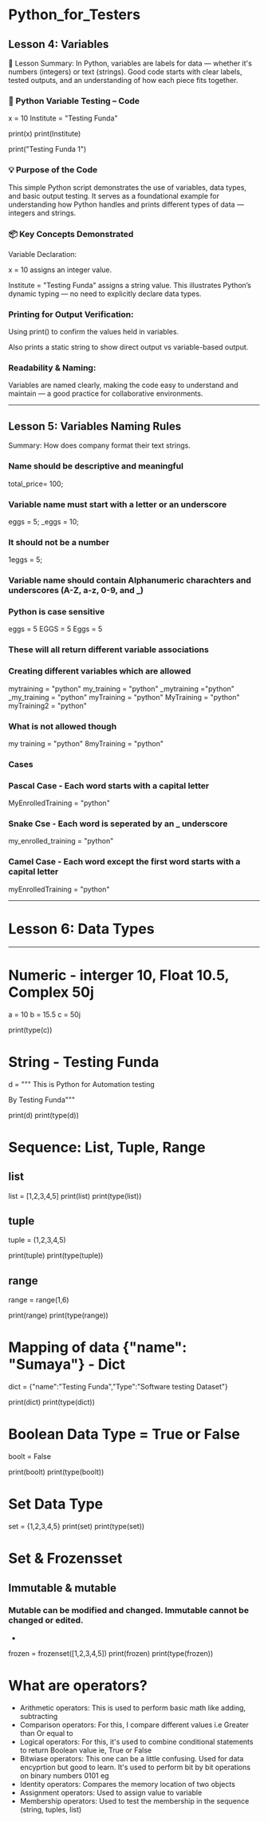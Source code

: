# Python_for_Testers

## Lesson 4: Variables
📘 Lesson Summary:
In Python, variables are labels for data — whether it's numbers (integers) or text (strings). Good code starts with clear labels, tested outputs, and an understanding of how each piece fits together.

### 🧪 Python Variable Testing – Code 
x = 10
Institute = "Testing Funda"

print(x)
print(Institute)

print("Testing Funda 1")

### 💡 Purpose of the Code
This simple Python script demonstrates the use of variables, data types, and basic output testing. It serves as a foundational example for understanding how Python handles and prints different types of data — integers and strings.

### 📦 Key Concepts Demonstrated
Variable Declaration:

x = 10 assigns an integer value.

Institute = "Testing Funda" assigns a string value.
This illustrates Python’s dynamic typing — no need to explicitly declare data types.

### Printing for Output Verification:

Using print() to confirm the values held in variables.

Also prints a static string to show direct output vs variable-based output.

### Readability & Naming:

Variables are named clearly, making the code easy to understand and maintain — a good practice for collaborative environments.

----------------------------------------------------------------------------------------------------

## Lesson 5: Variables Naming Rules
Summary: How does company format their text strings.

### Name should be descriptive and meaningful

total_price= 100;

### Variable name must start with a letter or an underscore

eggs = 5;
_eggs = 10;

### It should not be a number

 1eggs = 5;
 
### Variable name should contain Alphanumeric charachters and underscores (A-Z, a-z, 0-9, and _)

### Python is case sensitive

eggs = 5
EGGS = 5
Eggs = 5

### These will all return different variable associations

### Creating different variables which are allowed

mytraining = "python"
my_training = "python"
_mytraining ="python"
_my_training = "python"
myTraining = "python"
MyTraining = "python"
myTraining2 = "python"

### What is not allowed though

 my training = "python" 
 8myTraining = "python"

### Cases

### Pascal Case - Each word starts with a capital letter

MyEnrolledTraining = "python" 

### Snake Cse - Each word is seperated by an _ underscore

my_enrolled_training = "python"

### Camel Case - Each word except the first word starts with a capital letter

myEnrolledTraining = "python"

--------------------------------------------------------------------------

# Lesson 6: Data Types
--------------

# Numeric - interger 10, Float 10.5, Complex 50j

a = 10
b = 15.5
c = 50j

print(type(c))

# String - Testing Funda

d = """ This is Python for 
Automation testing

By Testing Funda"""

print(d)
print(type(d))

# Sequence: List, Tuple, Range
## list
list = [1,2,3,4,5]
print(list)
print(type(list))

## tuple
tuple = (1,2,3,4,5)

print(tuple)
print(type(tuple))

## range
range = range(1,6)

print(range)
print(type(range))

# Mapping of data {"name": "Sumaya"} - Dict

dict = {"name":"Testing Funda","Type":"Software testing Dataset"}

print(dict)
print(type(dict))

# Boolean Data Type = True or False
boolt = False

print(boolt)
print(type(boolt))

# Set Data Type

set = {1,2,3,4,5}
print(set)
print(type(set))

# Set & Frozensset
## Immutable & mutable
### Mutable can be modified and changed. Immutable cannot be changed or edited.
 - 
frozen = frozenset([1,2,3,4,5])
print(frozen)
print(type(frozen))


# What are operators?
 - Arithmetic operators: This is used to perform basic math like adding, subtracting
 - Comparison operators: For this, I compare different values i.e Greater than Or equal to
 - Logical operators: For this, it's used to combine conditional statements to return Boolean value ie, True or False
 - Bitwiase operators: This one can be a little confusing. Used for data encyprtion but good to learn. It's used to perform bit by bit operations on binary numbers 0101 eg
 - Identity operators: Compares the memory location of two objects
 - Assignment operators: Used to assign value to variable
 - Membership operators: Used to test the membership in the sequence (string, tuples, list)

